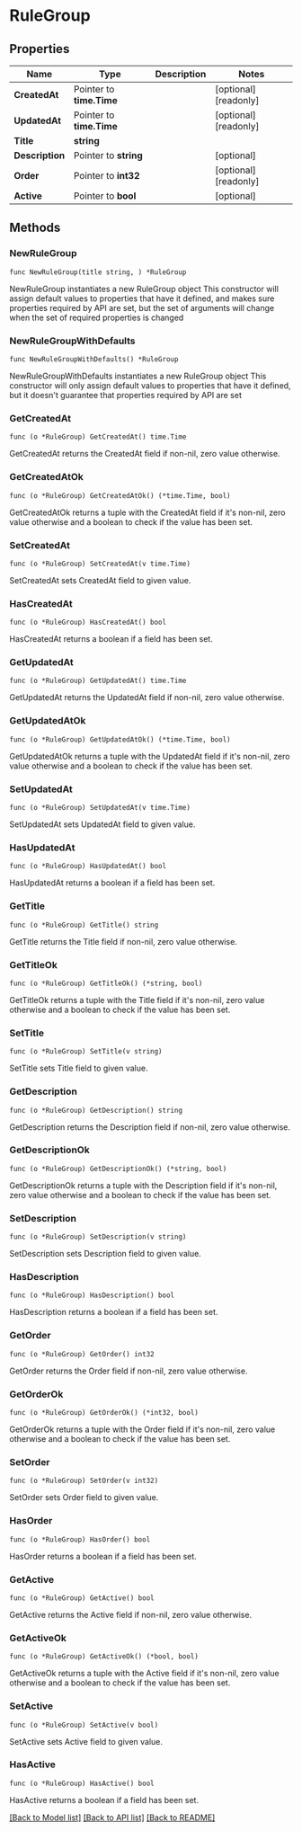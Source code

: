# RuleGroup

## Properties

Name | Type | Description | Notes
------------ | ------------- | ------------- | -------------
**CreatedAt** | Pointer to **time.Time** |  | [optional] [readonly] 
**UpdatedAt** | Pointer to **time.Time** |  | [optional] [readonly] 
**Title** | **string** |  | 
**Description** | Pointer to **string** |  | [optional] 
**Order** | Pointer to **int32** |  | [optional] [readonly] 
**Active** | Pointer to **bool** |  | [optional] 

## Methods

### NewRuleGroup

`func NewRuleGroup(title string, ) *RuleGroup`

NewRuleGroup instantiates a new RuleGroup object
This constructor will assign default values to properties that have it defined,
and makes sure properties required by API are set, but the set of arguments
will change when the set of required properties is changed

### NewRuleGroupWithDefaults

`func NewRuleGroupWithDefaults() *RuleGroup`

NewRuleGroupWithDefaults instantiates a new RuleGroup object
This constructor will only assign default values to properties that have it defined,
but it doesn't guarantee that properties required by API are set

### GetCreatedAt

`func (o *RuleGroup) GetCreatedAt() time.Time`

GetCreatedAt returns the CreatedAt field if non-nil, zero value otherwise.

### GetCreatedAtOk

`func (o *RuleGroup) GetCreatedAtOk() (*time.Time, bool)`

GetCreatedAtOk returns a tuple with the CreatedAt field if it's non-nil, zero value otherwise
and a boolean to check if the value has been set.

### SetCreatedAt

`func (o *RuleGroup) SetCreatedAt(v time.Time)`

SetCreatedAt sets CreatedAt field to given value.

### HasCreatedAt

`func (o *RuleGroup) HasCreatedAt() bool`

HasCreatedAt returns a boolean if a field has been set.

### GetUpdatedAt

`func (o *RuleGroup) GetUpdatedAt() time.Time`

GetUpdatedAt returns the UpdatedAt field if non-nil, zero value otherwise.

### GetUpdatedAtOk

`func (o *RuleGroup) GetUpdatedAtOk() (*time.Time, bool)`

GetUpdatedAtOk returns a tuple with the UpdatedAt field if it's non-nil, zero value otherwise
and a boolean to check if the value has been set.

### SetUpdatedAt

`func (o *RuleGroup) SetUpdatedAt(v time.Time)`

SetUpdatedAt sets UpdatedAt field to given value.

### HasUpdatedAt

`func (o *RuleGroup) HasUpdatedAt() bool`

HasUpdatedAt returns a boolean if a field has been set.

### GetTitle

`func (o *RuleGroup) GetTitle() string`

GetTitle returns the Title field if non-nil, zero value otherwise.

### GetTitleOk

`func (o *RuleGroup) GetTitleOk() (*string, bool)`

GetTitleOk returns a tuple with the Title field if it's non-nil, zero value otherwise
and a boolean to check if the value has been set.

### SetTitle

`func (o *RuleGroup) SetTitle(v string)`

SetTitle sets Title field to given value.


### GetDescription

`func (o *RuleGroup) GetDescription() string`

GetDescription returns the Description field if non-nil, zero value otherwise.

### GetDescriptionOk

`func (o *RuleGroup) GetDescriptionOk() (*string, bool)`

GetDescriptionOk returns a tuple with the Description field if it's non-nil, zero value otherwise
and a boolean to check if the value has been set.

### SetDescription

`func (o *RuleGroup) SetDescription(v string)`

SetDescription sets Description field to given value.

### HasDescription

`func (o *RuleGroup) HasDescription() bool`

HasDescription returns a boolean if a field has been set.

### GetOrder

`func (o *RuleGroup) GetOrder() int32`

GetOrder returns the Order field if non-nil, zero value otherwise.

### GetOrderOk

`func (o *RuleGroup) GetOrderOk() (*int32, bool)`

GetOrderOk returns a tuple with the Order field if it's non-nil, zero value otherwise
and a boolean to check if the value has been set.

### SetOrder

`func (o *RuleGroup) SetOrder(v int32)`

SetOrder sets Order field to given value.

### HasOrder

`func (o *RuleGroup) HasOrder() bool`

HasOrder returns a boolean if a field has been set.

### GetActive

`func (o *RuleGroup) GetActive() bool`

GetActive returns the Active field if non-nil, zero value otherwise.

### GetActiveOk

`func (o *RuleGroup) GetActiveOk() (*bool, bool)`

GetActiveOk returns a tuple with the Active field if it's non-nil, zero value otherwise
and a boolean to check if the value has been set.

### SetActive

`func (o *RuleGroup) SetActive(v bool)`

SetActive sets Active field to given value.

### HasActive

`func (o *RuleGroup) HasActive() bool`

HasActive returns a boolean if a field has been set.


[[Back to Model list]](../README.md#documentation-for-models) [[Back to API list]](../README.md#documentation-for-api-endpoints) [[Back to README]](../README.md)


